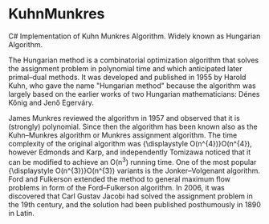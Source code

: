 # KuhnMunkres
C# Implementation of Kuhn Munkres Algorithm. Widely known as Hungarian Algorithm.

The Hungarian method is a combinatorial optimization algorithm that solves the assignment problem in polynomial time and which anticipated later primal–dual methods. It was developed and published in 1955 by Harold Kuhn, who gave the name "Hungarian method" because the algorithm was largely based on the earlier works of two Hungarian mathematicians: Dénes Kőnig and Jenő Egerváry.

James Munkres reviewed the algorithm in 1957 and observed that it is (strongly) polynomial. Since then the algorithm has been known also as the Kuhn–Munkres algorithm or Munkres assignment algorithm. The time complexity of the original algorithm was {\displaystyle O(n^{4})}O(n^{4}), however Edmonds and Karp, and independently Tomizawa noticed that it can be modified to achieve an  O(n<sup>3</sup>) running time. One of the most popular {\displaystyle O(n^{3})}O(n^{3}) variants is the Jonker–Volgenant algorithm. Ford and Fulkerson extended the method to general maximum flow problems in form of the Ford–Fulkerson algorithm. In 2006, it was discovered that Carl Gustav Jacobi had solved the assignment problem in the 19th century, and the solution had been published posthumously in 1890 in Latin.

